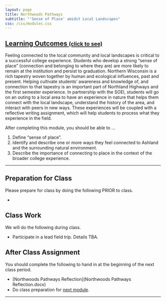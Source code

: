 ```yaml
---
layout: page
title: Northwoods Pathways
subtitle: "'Sense of Place' amidst Local Landscapes"
css: /css/modules.css
---
```


<div class="panel-group-ILOs">
  <div class="panel panel-default">
    <div class="panel-heading">
      <h2 class="panel-title">
        <a data-toggle="collapse" href="#ILOs">Learning Outcomes <small>(click to see)</small></a>
      </h2>
    </div>
    <div id="ILOs" class="panel-collapse collapse">
      <div class="panel-body">
<p>Feeling connected to the local community and local landscapes is critical to a successful college experience. Students who develop a strong “sense of place” (connection and belonging to where they are) are more likely to remain at the institution and persist to graduation. Northern Wisconsin is a rich tapestry woven together by human and ecological influences, past and present. Helping cultivate students’ awareness and knowledge of, and connection to that tapestry is an important part of Northland Highways and the first semester experience. In partnership with the SOEI, students will go on an outing to a local area to have an experience in nature that helps them connect with the local landscape, understand the history of the area, and interact with peers in new ways. These experiences will be coupled with a reflective writing assignment, which will help students to process what they experience in the field.</p>

<p>After completing this module, you should be able to ...</p>

<ol>
  <li>Define “sense of place”.</li>
  <li>Identify and describe one or more ways they feel connected to Ashland and the surrounding natural environment.</li>
  <li>Describe the importance of connecting to place in the context of the broader college experience.</li>
</ol>
      </div>
    </div>
  </div>
</div>

----

## Preparation for Class

Please prepare for class by doing the following PRIOR to class.

* 

## Class Work

We will do the following during class.

* Participate in a lead field trip. Details TBA.

## After Class Assignment

You should complete the following to hand in at the beginning of the next class period.

* [Northwoods Pathways Reflection](Northwoods Pathways Reflection.docx)
* Do class preparation for [next module](../CriticalThinking).

----
